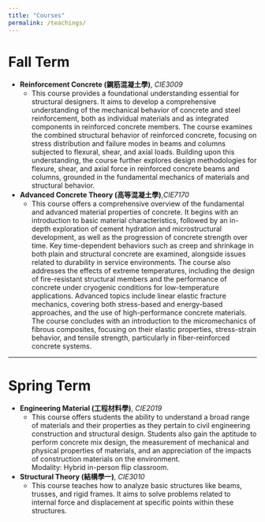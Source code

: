 ```yaml
---
title: "Courses"
permalink: /teachings/
---
```

# Fall Term 
- **Reinforcement Concrete (鋼筋混凝土學)**, _CIE3009_
    - This course provides a foundational understanding essential for structural designers. It aims to develop a comprehensive understanding of the mechanical behavior of concrete and steel reinforcement, both as individual materials and as integrated components in reinforced concrete members. The course examines the combined structural behavior of reinforced concrete, focusing on stress distribution and failure modes in beams and columns subjected to flexural, shear, and axial loads. Building upon this understanding, the course further explores design methodologies for flexure, shear, and axial force in reinforced concrete beams and columns, grounded in the fundamental mechanics of materials and structural behavior.
- **Advanced Concrete Theory (高等混凝土學)**,_CIE7170_
    - This course offers a comprehensive overview of the fundamental and advanced material properties of concrete. It begins with an introduction to basic material characteristics, followed by an in-depth exploration of cement hydration and microstructural development, as well as the progression of concrete strength over time. Key time-dependent behaviors such as creep and shrinkage in both plain and structural concrete are examined, alongside issues related to durability in service environments. The course also addresses the effects of extreme temperatures, including the design of fire-resistant structural members and the performance of concrete under cryogenic conditions for low-temperature applications. Advanced topics include linear elastic fracture mechanics, covering both stress-based and energy-based approaches, and the use of high-performance concrete materials. The course concludes with an introduction to the micromechanics of fibrous composites, focusing on their elastic properties, stress-strain behavior, and tensile strength, particularly in fiber-reinforced concrete systems.

---
# Spring Term
- **Engineering Material (工程材料學)**, _CIE2019_
    - This course offers students the ability to understand a broad range of materials and their properties as they pertain to civil engineering construction and structural design. Students also gain the aptitude to perform concrete mix design, the measurement of mechanical and physical properties of materials, and an appreciation of the impacts of construction materials on the environment.  
    Modality: Hybrid in-person flip classroom.
- **Structural Theory (結構學一)**, _CIE3010_
    - This course teaches how to analyze basic structures like beams, trusses, and rigid frames. It aims to solve problems related to internal force and displacement at specific points within these structures. 
